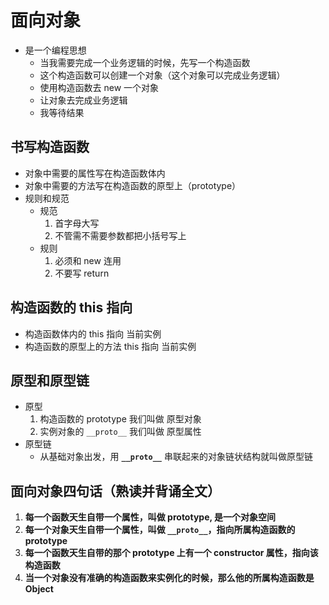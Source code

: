 # 面向对象

- 是一个编程思想
  + 当我需要完成一个业务逻辑的时候，先写一个构造函数
  + 这个构造函数可以创建一个对象（这个对象可以完成业务逻辑）
  + 使用构造函数去 new 一个对象
  + 让对象去完成业务逻辑
  + 我等待结果

## 书写构造函数

- 对象中需要的属性写在构造函数体内
- 对象中需要的方法写在构造函数的原型上（prototype）
- 规则和规范
  + 规范
    1. 首字母大写
    2. 不管需不需要参数都把小括号写上
  + 规则
    1. 必须和 new  连用
    2. 不要写 return

## 构造函数的 this 指向

- 构造函数体内的 this 指向 当前实例
- 构造函数的原型上的方法 this 指向 当前实例

## 原型和原型链

- 原型
  1. 构造函数的 prototype 我们叫做 原型对象
  2. 实例对象的 `__proto__` 我们叫做 原型属性
- 原型链
  + 从基础对象出发，用 **`__proto__`** 串联起来的对象链状结构就叫做原型链

## 面向对象四句话（熟读并背诵全文）

1. **每一个函数天生自带一个属性，叫做 prototype, 是一个对象空间**
2. **每一个对象天生自带一个属性，叫做 `__proto__`，指向所属构造函数的 prototype**
3. **每一个函数天生自带的那个 prototype 上有一个 constructor 属性，指向该构造函数**
4. **当一个对象没有准确的构造函数来实例化的时候，那么他的所属构造函数是 Object**
